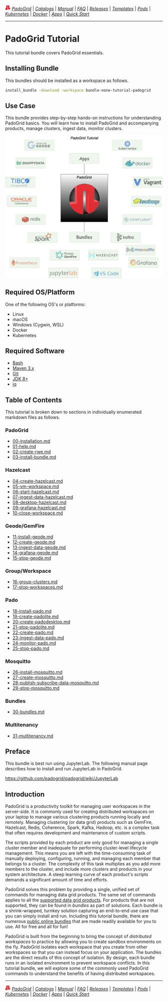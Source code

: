 ![PadoGrid](https://github.com/padogrid/padogrid/raw/develop/images/padogrid-3d-16x16.png) [*PadoGrid*](https://github.com/padogrid) | [*Catalogs*](https://github.com/padogrid/catalog-bundles/blob/master/all-catalog.md) | [*Manual*](https://github.com/padogrid/padogrid/wiki) | [*FAQ*](https://github.com/padogrid/padogrid/wiki/faq) | [*Releases*](https://github.com/padogrid/padogrid/releases) | [*Templates*](https://github.com/padogrid/padogrid/wiki/Using-Bundle-Templates) | [*Pods*](https://github.com/padogrid/padogrid/wiki/Understanding-Padogrid-Pods) | [*Kubernetes*](https://github.com/padogrid/padogrid/wiki/Kubernetes) | [*Docker*](https://github.com/padogrid/padogrid/wiki/Docker) | [*Apps*](https://github.com/padogrid/padogrid/wiki/Apps) | [*Quick Start*](https://github.com/padogrid/padogrid/wiki/Quick-Start)

---

# PadoGrid Tutorial

This tutorial bundle covers PadoGrid essentials.

## Installing Bundle

This bundles should be installed as a workspace as follows.

```bash
install_bundle -download -workspace bundle-none-tutorial-padogrid
```

## Use Case

This bundle provides step-by-step hands-on instructions for understanding PadoGrid basics. You will learn how to install PadoGrid and accompanying products, manage clusters, ingest data, monitor clusters.

![PadoGrid Tutorial](images/padogrid-tutorial.drawio.png)

## Required OS/Platform

One of the following OS's or platforms:

- Linux
- macOS
- Windows (Cygwin, WSL)
- Docker
- Kubernetes

## Required Software

- [Bash](https://www.gnu.org/software/bash/)
- [Maven 3.x](https://maven.apache.org/download.cgi)
- [Git](https://maven.apache.org/download.cgi)
- [JDK 8+](https://www.oracle.com/java/technologies/downloads/)
- [jq](https://stedolan.github.io/jq/)

## Table of Contents

This tutorial is broken down to sections in individually enumerated markdown files as follows.

### PadoGrid 
- [00-installation.md](00-installation.md)
- [01-help.md](01-help.md)
- [02-create-rwe.md](02-create-rwe.md)
- [03-install-bundle.md](03-install-bundle.md)

### Hazelcast

- [04-create-hazelcast.md](04-create-hazelcast.md)
- [05-vm-workspace.md](05-vm-workspace.md)
- [06-start-hazelcast.md](06-start-hazelcast.md)
- [07-ingest-data-hazelcast.md](07-ingest-data-hazelcast.md)
- [08-desktop-hazelcast.md](08-desktop-hazelcast.md)
- [09-grafana-hazelcast.md](09-grafana-hazelcast.md)
- [10-close-workspace.md](10-close-workspace.md)

### Geode/GemFire

- [11-install-geode.md](11-install-geode.md)
- [12-create-geode.md](12-create-geode.md)
- [13-ingest-data-geode.md](13-ingest-data-geode.md)
- [14-grafana-geode.md](14-grafana-geode.md)
- [15-stop-geode.md](15-stop-geode.md)

### Group/Workspace
- [16-group-clusters.md](16-group-clusters.md)
- [17-stop-workspaces.md](17-stop-workspaces.md)

### Pado

- [18-install-pado.md](18-install-pado.md)
- [19-create-padolite.md](19-create-padolite.md)
- [20-create-padodesktop.md](20-create-padodesktop.md)
- [21-stop-padolite.md](21-stop-padolite.md)
- [22-create-pado.md](22-create-pado.md)
- [23-ingest-data-pado.md](23-ingest-data-pado.md)
- [24-monitor-pado.md](24-monitor-pado.md)
- [25-stop-pado.md](25-stop-pado.md)

### Mosquitto

- [26-install-mosquitto.md](26-install-mosquitto.md)
- [27-create-mosquitto.md](27-create-mosquitto.md)
- [28-publish-subscribe-data-mosquitto.md](28-publish-subscribe-data-mosquitto.md)
- [29-stop-mosquitto.md](29-stop-mosquitto.md)

### Bundles
- [30-bundles.md](30-bundles.md)

### Multitenancy

- [31-multitenancy.md](31-multitenancy.md)

## Preface

This bundle is best run using JupyterLab. The following manual page describes how to install and run JupyterLab in PadoGrid.

<https://github.com/padogrid/padogrid/wiki/JupyterLab>

## Introduction

PadoGrid is a productivity toolkit for managing user workspaces in the server-side. It is commonly used for creating distributed workspaces on your laptop to manage various clustering products running locally and remotely. Managing clustering (or data grid) products such as GemFire, Hazelcast, Redis, Coherence, Spark, Kafka, Hadoop, etc. is a complex task that often requires development and maintenance of custom scripts. 

The scripts provided by each product are only good for managing a single cluster member and inadequate for performing cluster-level lifecycle management. This means you are left with the time-consuming task of manually deploying, configuring, running, and managing each member that belongs to a cluster. The complexity of this task multiplies as you add more members to the cluster, and include more clusters and products in your system architecture. A steep learning curve of each product's scripts demands a significant amount of time and efforts.

PadoGrid solves this problem by providing a single, unified set of commands for managing data grid products. The same set of commands applies to all the [supported data grid products](https://github.com/padogrid/padogrid/wiki/Supported-Data-Grid-Products-and-Downloads). For products that are not supported, they can be found in *bundles* as part of solutions. Each bundle is a shrink-wrapped, turnkey solution capturing an end-to-end use case that you can simply install and run. Including this tutorial bundle, there are numerous [public online bundles](https://github.com/padogrid/catalog-bundles/blob/master/all-catalog.md) that are made readily available for you to use. All for free and all for fun!

PadoGrid is built from the beginning to bring the concept of *distributed workspaces* to practice by allowing you to create sandbox environments on the fly. PadoGrid isolates each workspace that you create from other workspaces so that you can instead focus on your application. The bundles are the direct results of this concept of isolation. By design, each bundle runs in an isolated environment to prevent workspace conflicts. In this tutorial bundle, we will explore some of the commonly used PadoGrid commands to understand the benefits of having distributed workspaces. 

---

![PadoGrid](https://github.com/padogrid/padogrid/raw/develop/images/padogrid-3d-16x16.png) [*PadoGrid*](https://github.com/padogrid) | [*Catalogs*](https://github.com/padogrid/catalog-bundles/blob/master/all-catalog.md) | [*Manual*](https://github.com/padogrid/padogrid/wiki) | [*FAQ*](https://github.com/padogrid/padogrid/wiki/faq) | [*Releases*](https://github.com/padogrid/padogrid/releases) | [*Templates*](https://github.com/padogrid/padogrid/wiki/Using-Bundle-Templates) | [*Pods*](https://github.com/padogrid/padogrid/wiki/Understanding-Padogrid-Pods) | [*Kubernetes*](https://github.com/padogrid/padogrid/wiki/Kubernetes) | [*Docker*](https://github.com/padogrid/padogrid/wiki/Docker) | [*Apps*](https://github.com/padogrid/padogrid/wiki/Apps) | [*Quick Start*](https://github.com/padogrid/padogrid/wiki/Quick-Start)

